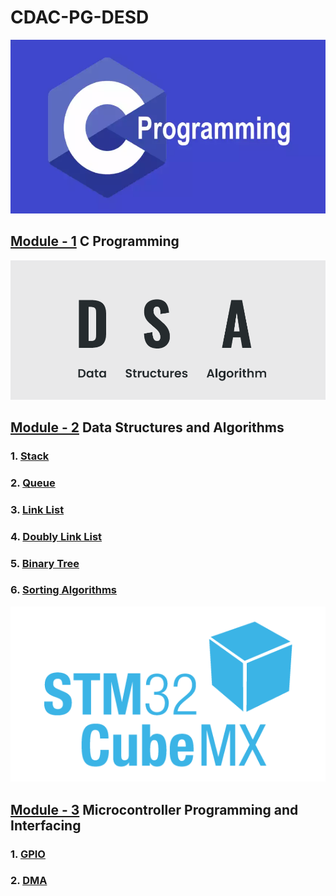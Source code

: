 # CDAC-PG-DESD<br>
![](resources/images/c.png)
## [Module - 1](/C_Program) C Programming <br>
![](resources/images/DSA.png)
## [Module - 2](/Data_Structure) Data Structures and Algorithms <br>
### 1. [Stack](/Data_Structure/Doubly_Link_List)
### 2. [Queue](/Data_Structure/Doubly_Link_List)
### 3. [Link List](/Data_Structure/Doubly_Link_List)
### 4. [Doubly Link List](/Data_Structure/Doubly_Link_List)
### 5. [Binary Tree](/Data_Structure/Doubly_Link_List)
### 6. [Sorting Algorithms](/Data_Structure/Doubly_Link_List)<br>
![](resources/images/STM.png)
## [Module - 3](/Microcontroller_Programming_&_Interfacing) Microcontroller Programming and Interfacing
### 1. [GPIO](/Microcontroller_Programming_&_Interfacing/GPIO)
### 2. [DMA](/Microcontroller_Programming_&_Interfacing/GPIO)

